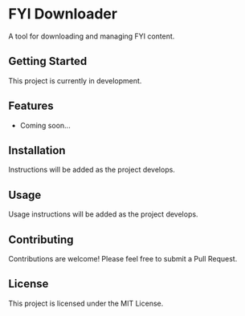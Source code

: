 # FYI Downloader

A tool for downloading and managing FYI content.

## Getting Started

This project is currently in development.

## Features

- Coming soon...

## Installation

Instructions will be added as the project develops.

## Usage

Usage instructions will be added as the project develops.

## Contributing

Contributions are welcome! Please feel free to submit a Pull Request.

## License

This project is licensed under the MIT License. 